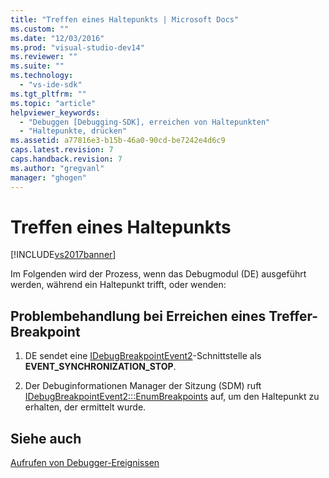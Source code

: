 ```yaml
---
title: "Treffen eines Haltepunkts | Microsoft Docs"
ms.custom: ""
ms.date: "12/03/2016"
ms.prod: "visual-studio-dev14"
ms.reviewer: ""
ms.suite: ""
ms.technology: 
  - "vs-ide-sdk"
ms.tgt_pltfrm: ""
ms.topic: "article"
helpviewer_keywords: 
  - "Debuggen [Debugging-SDK], erreichen von Haltepunkten"
  - "Haltepunkte, drücken"
ms.assetid: a77816e3-b15b-46a0-90cd-be7242e4d6c9
caps.latest.revision: 7
caps.handback.revision: 7
ms.author: "gregvanl"
manager: "ghogen"
---
```

# Treffen eines Haltepunkts
[!INCLUDE[vs2017banner](../../code-quality/includes/vs2017banner.md)]

Im Folgenden wird der Prozess, wenn das Debugmodul \(DE\) ausgeführt werden, während ein Haltepunkt trifft, oder wenden:  
  
## Problembehandlung bei Erreichen eines Treffer\-Breakpoint  
  
1.  DE sendet eine [IDebugBreakpointEvent2](../../extensibility/debugger/reference/idebugbreakpointevent2.md)\-Schnittstelle als **EVENT\_SYNCHRONIZATION\_STOP**.  
  
2.  Der Debuginformationen Manager der Sitzung \(SDM\) ruft [IDebugBreakpointEvent2:::EnumBreakpoints](../../extensibility/debugger/reference/idebugbreakpointevent2-enumbreakpoints.md) auf, um den Haltepunkt zu erhalten, der ermittelt wurde.  
  
## Siehe auch  
 [Aufrufen von Debugger\-Ereignissen](../../extensibility/debugger/calling-debugger-events.md)